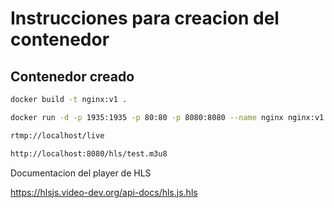 # Instrucciones para creacion del contenedor

## Contenedor creado

```bash
docker build -t nginx:v1 .
```

```bash
docker run -d -p 1935:1935 -p 80:80 -p 8080:8080 --name nginx nginx:v1
```

```bash
rtmp://localhost/live
```

```bash
http://localhost:8080/hls/test.m3u8
```

Documentacion del player de HLS

https://hlsjs.video-dev.org/api-docs/hls.js.hls

